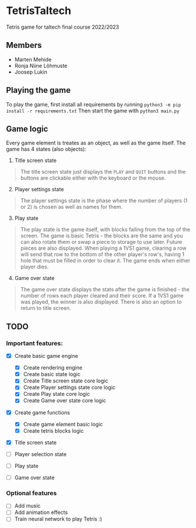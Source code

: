 # TetrisTaltech
Tetris game for taltech final course 2022/2023

## Members
- Marten Mehide
- Ronja Niine Lõhmuste
- Joosep Lukin

## Playing the game
To play the game, first install all requirements by running `python3 -m pip install -r requirements.txt`
Then start the game with `python3 main.py`


## Game logic
Every game element is treates as an object, as well as the game itself.
The game has 4 states (also objects):
1. Title screen state
  > The title screen state just displays the `PLAY` and `QUIT` buttons and the buttons are clickable either with the keyboard or the mouse.
2. Player settings state
  > The player settings state is the phase where the number of players (1 or 2) is chosen as well as names for them.
3. Play state
  > The play state is the game itself, with blocks falling from the top of the screen. The game is basic Tetris - the blocks are the same and you can also rotate them or swap a piece to storage to use later. Future pieces are also displayed. When playing a 1VS1 game, clearing a row will send that row to the bottom of the other player's row's, having 1 hole that must be filled in order to clear it. The game ends when either player dies.
4. Game over state
  > The game over state displays the stats after the game is finished - the number of rows each player cleared and their score. If a 1VS1 game was played, the winner is also displayed. There is also an option to return to title screen.

 
## TODO

### Important features:
- [x] Create basic game engine
  - [x] Create rendering engine
  - [x] Create basic state logic
  - [x] Create Title screen state core logic
  - [x] Create Player settings state core logic
  - [x] Create Play state core logic
  - [x] Create Game over state core logic
- [x] Create game functions
  - [x] Create game element basic logic
  - [x] Create tetris blocks logic
- [x] Title screen state
- [ ] Player selection state
- [ ] Play state
- [ ] Game over state


### Optional features
- [ ] Add music
- [ ] Add animation effects
- [ ] Train neural network to play Tetris :)

